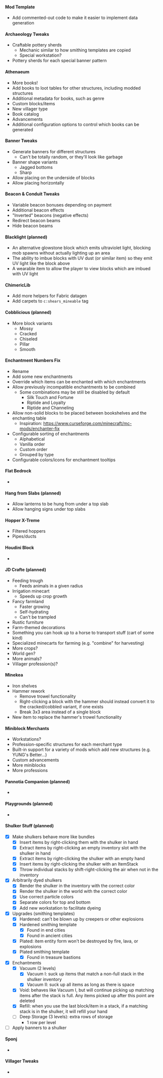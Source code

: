 #### Mod Template

* Add commented-out code to make it easier to implement data generation

#### Archaeology Tweaks

* Craftable pottery sherds
    * Mechanic similar to how smithing templates are copied
    * Special workstation?
* Pottery sherds for each special banner pattern

#### Athenaeum

* More books!
* Add books to loot tables for other structures, including modded structures
* Additional metadata for books, such as genre
* Custom blocks/items
* New villager type
* Book catalog
* Advancements
* Additional configuration options to control which books can be generated

#### Banner Tweaks

* Generate banners for different structures
    * Can't be totally random, or they'll look like garbage
* Banner shape variants
    * Jagged bottoms
    * Sharp
* Allow placing on the underside of blocks
* Allow placing horizontally

#### Beacon & Conduit Tweaks

* Variable beacon bonuses depending on payment
* Additional beacon effects
* "Inverted" beacons (negative effects)
* Redirect beacon beams
* Hide beacon beams

#### Blacklight (planned)

* An alternative glowstone block which emits ultraviolet light, blocking mob spawns without actually lighting up an area
* The ability to imbue blocks with UV dust (or similar item) so they emit UV light like the block above
* A wearable item to allow the player to view blocks which are imbued with UV light

#### ChimericLib

* Add more helpers for Fabric datagen
* Add carpets to `c:shears_mineable` tag

#### Cobblicious (planned)

* More block variants
    * Mossy
    * Cracked
    * Chiseled
    * Pillar
    * Smooth

#### Enchantment Numbers Fix

* Rename
* Add some new enchantments
* Override which items can be enchanted with which enchantments
* Allow previously incompatible enchantments to be combined
    * Some combinations may be still be disabled by default
        * Silk Touch and Fortune
        * Riptide and Loyalty
        * Riptide and Channeling
* Allow non-solid blocks to be placed between bookshelves and the enchanting table
    * Inspiration: https://www.curseforge.com/minecraft/mc-mods/enchanter-fix
* Configurable sorting of enchantments
    * Alphabetical
    * Vanilla order
    * Custom order
    * Grouped by type
* Configurable colors/icons for enchantment tooltips

#### Flat Bedrock

*

#### Hang from Slabs (planned)

* Allow lanterns to be hung from under a top slab
* Allow hanging signs under top slabs

#### Hopper X-Treme

* Filtered hoppers
* Pipes/ducts

#### Houdini Block

*

#### JD Crafte (planned)

* Feeding trough
    * Feeds animals in a given radius
* Irrigation minecart
    * Speeds up crop growth
* Fancy farmland
    * Faster growing
    * Self-hydrating
    * Can't be trampled
* Rustic furniture
* Farm-themed decorations
* Something you can hook up to a horse to transport stuff (cart of some kind)
* Specialized minecarts for farming (e.g. "combine" for harvesting)
* More crops?
* World gen?
* More animals?
* Villager profession(s)?

#### Minekea

* Iron shelves
* Hammer rework
    * Remove trowel functionality
    * Right-clicking a block with the hammer should instead convert it to the cracked/cobbled variant, if one exists
    * Break 3x3 area instead of a single block
* New item to replace the hammer's trowel functionality

#### Miniblock Merchants

* Workstations?
* Profession-specific structures for each merchant type
* Built-in support for a variety of mods which add new structures (e.g. YUNG's Better...)
* Custom advancements
* More miniblocks
* More professions

#### Pannotia Companion (planned)

*

#### Playgrounds (planned)

*

#### Shulker Stuff (planned)

* [x] Make shulkers behave more like bundles
    * [x] Insert items by right-clicking them with the shulker in hand
    * [x] Extract items by right-clicking an empty inventory slot with the shulker in hand
    * [x] Extract items by right-clicking the shulker with an empty hand
    * [x] Insert items by right-clicking the shulker with an ItemStack
    * [x] Throw individual stacks by shift-right-clicking the air when not in the inventory
* [x] Arbitrarily dyed shulkers
    * [x] Render the shulker in the inventory with the correct color
    * [x] Render the shulker in the world with the correct color
    * [x] Use correct particle colors
    * [x] Separate colors for top and bottom
    * [x] Add new workstation to facilitate dyeing
* [x] Upgrades (smithing templates)
    * [x] Hardened: can't be blown up by creepers or other explosions
    * [x] Hardened smithing template
        * [x] Found in end cities
        * [x] Found in ancient cities
    * [x] Plated: item entity form won't be destroyed by fire, lava, or explosions
    * [x] Plated smithing template
        * [x] Found in treasure bastions
* [x] Enchantments
    * [x] Vacuum (2 levels)
        * [x] Vacuum I: suck up items that match a non-full stack in the shulker inventory
        * [x] Vacuum II: suck up all items as long as there is space
    * [x] Void: behaves like Vacuum I, but will continue picking up matching items after the stack is full. Any
      items picked up after this point are deleted
    * [x] Refill: when you use the last block/item in a stack, if a matching stack is in the shulker, it will refill
      your hand
    * [ ] Deep Storage (3 levels): extra rows of storage
        * 1 row per level
* [ ] Apply banners to a shulker

#### Sponj

*

#### Villager Tweaks

* 
